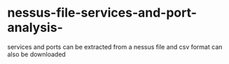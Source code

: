 # nessus-file-services-and-port-analysis-
services and ports can be extracted  from a nessus file and csv format can also be downloaded 
